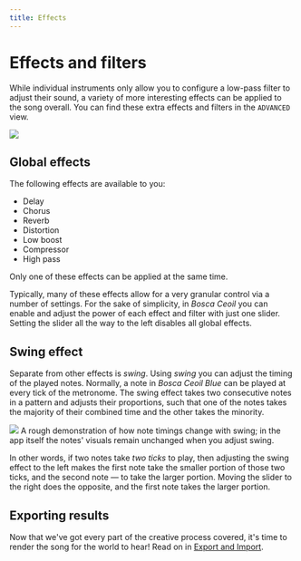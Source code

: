 ```yaml
---
title: Effects
---
```


# Effects and filters

While individual instruments only allow you to configure a low-pass filter to adjust their sound, a variety of more interesting effects can be applied to the song overall. You can find these extra effects and filters in the `ADVANCED` view.

![](/images/overview-advanced-view.png)


## Global effects

The following effects are available to you:

- Delay
- Chorus
- Reverb
- Distortion
- Low boost
- Compressor
- High pass

Only one of these effects can be applied at the same time.

Typically, many of these effects allow for a very granular control via a number of settings. For the sake of simplicity, in _Bosca Ceoil_ you can enable and adjust the power of each effect and filter with just one slider. Setting the slider all the way to the left disables all global effects.


## Swing effect

Separate from other effects is _swing_. Using _swing_ you can adjust the timing of the played notes. Normally, a note in _Bosca Ceoil Blue_ can be played at every tick of the metronome. The swing effect takes two consecutive notes in a pattern and adjusts their proportions, such that one of the notes takes the majority of their combined time and the other takes the minority.

![](/images/effects-swing.png)
<span class="caption">A rough demonstration of how note timings change with swing; in the app itself the notes' visuals remain unchanged when you adjust swing.</span>

In other words, if two notes take _two ticks_ to play, then adjusting the swing effect to the left makes the first note take the smaller portion of those two ticks, and the second note — to take the larger portion. Moving the slider to the right does the opposite, and the first note takes the larger portion.


## Exporting results

Now that we've got every part of the creative process covered, it's time to render the song for the world to hear! Read on in [Export and Import](/export_import.html).
